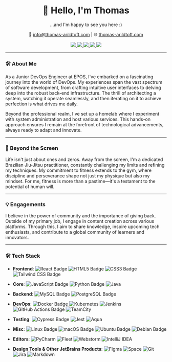<h1 align="center">👋 Hello, I'm Thomas</h1>
<p align="center">...and I'm happy to see you here :)</p>

<p align="center">
  📧 <a href="mailto:info@thomas-arildtoft.com">info@thomas-arildtoft.com</a> | 
  🌐 <a href="https://www.thomas-arildtoft.com">thomas-arildtoft.com</a>
</p>

<p align="center">
  <a href="https://twitter.com/@tarildtoft">
    <img src="https://img.shields.io/badge/-@tarildtoft-00acee?style=for-the-badge&logo=Twitter&logoColor=white" />
  </a>
  <a href="https://dev.to/strongside87">
    <img src="https://img.shields.io/badge/-strongside87-a75fff?style=for-the-badge&logo=Dev.to&logoColor=white" />
  </a>
  <a href="https://www.instagram.com/thomas.a_dev/">
    <img src="https://img.shields.io/badge/thomas.a_dev-E4405F?style=for-the-badge&logo=instagram&logoColor=white" />
  </a>
  <a href="https://www.linkedin.com/in/thomas-arildtoft-341381223">
    <img src="https://img.shields.io/badge/-Thomas_Arildtoft-0072b1?style=for-the-badge&logo=Linkedin&logoColor=white" />
  </a>
  <a href="https://www.youtube.com/channel/ucb--2h87xbqz0att5unsc_g">
    <img src="https://img.shields.io/badge/-Thomas_Arildtoft-FF0000?style=for-the-badge&logo=Youtube&logoColor=white" />
  </a>
</p>

---

### 🛠 About Me

As a Junior DevOps Engineer at EPOS, I've embarked on a fascinating journey into the world of DevOps. My experiences span the vast spectrum of software development, from crafting intuitive user interfaces to delving deep into the robust back-end infrastructure. The thrill of architecting a system, watching it operate seamlessly, and then iterating on it to achieve perfection is what drives me daily.

Beyond the professional realm, I've set up a homelab where I experiment with system administration and host various services. This hands-on approach ensures I remain at the forefront of technological advancements, always ready to adapt and innovate.

---

### 📸 Beyond the Screen

Life isn't just about ones and zeros. Away from the screen, I'm a dedicated Brazilian Jiu-Jitsu practitioner, constantly challenging my limits and refining my techniques. My commitment to fitness extends to the gym, where discipline and perseverance shape not just my physique but also my mindset. For me, fitness is more than a pastime—it's a testament to the potential of human will.

---

### 💡 Engagements

I believe in the power of community and the importance of giving back. Outside of my primary job, I engage in content creation across various platforms. Through this, I aim to share knowledge, inspire upcoming tech enthusiasts, and contribute to a global community of learners and innovators.

---

### 🛠 Tech Stack

<!-- Tech badges here -->

- **Frontend**: 
  ![React Badge](https://custom-icon-badges.demolab.com/badge/React-FFFFFF.svg?style=for-the-badge&logo=react)
  ![HTML5 Badge](https://custom-icon-badges.demolab.com/badge/HTML-FFFFFF.svg?style=for-the-badge&logo=html)
  ![CSS3 Badge](https://custom-icon-badges.demolab.com/badge/CSS-000000.svg?style=for-the-badge&logo=CSS3)
  ![Tailwind CSS Badge](https://custom-icon-badges.demolab.com/badge/TailwindCSS-FFFFFF.svg?style=for-the-badge&logo=Tailwindcss)

- **Core**: 
  ![JavaScript Badge](https://custom-icon-badges.demolab.com/badge/Javascript-FFFFFF.svg?style=for-the-badge&logo=javascript)
  ![Python Badge](https://custom-icon-badges.demolab.com/badge/Python-FFFFFF.svg?style=for-the-badge&logo=python)
  ![Java](https://custom-icon-badges.demolab.com/badge/Java-FFFFFF.svg?style=for-the-badge&logo=java)

- **Backend**:
  ![MySQL Badge](https://custom-icon-badges.demolab.com/badge/Mysql-FFFFFF.svg?style=for-the-badge&logo=mysql)
  ![PostgreSQL Badge](https://custom-icon-badges.demolab.com/badge/PostgreSQL-FFFFFF.svg?style=for-the-badge&logo=PostgreSQL)

- **DevOps**: 
  ![Docker Badge](https://custom-icon-badges.demolab.com/badge/Docker-FFFFFF.svg?style=for-the-badge&logo=docker)
  ![Kubernetes](https://custom-icon-badges.demolab.com/badge/Kubernetes-FFFFFF.svg?style=for-the-badge&logo=Kubernetes)
  ![Jenkins](https://custom-icon-badges.demolab.com/badge/Jenkins-FFFFFF.svg?style=for-the-badge&logo=Jenkins)
  ![GitHub Actions Badge](https://custom-icon-badges.demolab.com/badge/Github_Actions-FFFFFF.svg?style=for-the-badge&logo=Github-actions)
  ![TeamCity](https://custom-icon-badges.demolab.com/badge/TeamCity-000000.svg?style=for-the-badge&logo=Teamcity)

- **Testing**: 
  ![Cypress Badge](https://custom-icon-badges.demolab.com/badge/Cypress-FFFFFF.svg?style=for-the-badge&logo=cypress)
  ![Jest](https://custom-icon-badges.demolab.com/badge/Jest-000000.svg?style=for-the-badge&logo=jest)
  ![Aqua](https://custom-icon-badges.demolab.com/badge/Aqua-000000.svg?style=for-the-badge&logo=aqua)

- **Misc**: 
  ![Linux Badge](https://custom-icon-badges.demolab.com/badge/Linux-FFFFFF.svg?style=for-the-badge&logo=linux)
  ![macOS Badge](https://custom-icon-badges.demolab.com/badge/MacOS-000000.svg?style=for-the-badge&logo=MacOS)
  ![Ubuntu Badge](https://custom-icon-badges.demolab.com/badge/Ubuntu-FFFFFF.svg?style=for-the-badge&logo=Ubuntu)
  ![Debian Badge](https://custom-icon-badges.demolab.com/badge/Debian-000000.svg?style=for-the-badge&logo=Debian)

- **Editors**: 
  ![PyCharm](https://custom-icon-badges.demolab.com/badge/Pycharm-000000.svg?style=for-the-badge&logo=Pycharm)
  ![Fleet](https://custom-icon-badges.demolab.com/badge/Fleet-FFFFFF.svg?style=for-the-badge&logo=fleet)
  ![Webstorm](https://custom-icon-badges.demolab.com/badge/Webstorm-000000.svg?style=for-the-badge&logo=webstorm)
  ![IntelliJ IDEA](https://custom-icon-badges.demolab.com/badge/IntelliJ-000000.svg?style=for-the-badge&logo=intellij-idea)

- **Design Tools & Other JetBrains Products**:
  ![Figma](https://custom-icon-badges.demolab.com/badge/Figma-FFFFFF.svg?style=for-the-badge&logo=figma)
  ![Space](https://custom-icon-badges.demolab.com/badge/Space-FFFFFF.svg?style=for-the-badge&logo=jetbrains-space)
  ![Git](https://custom-icon-badges.demolab.com/badge/Git-FFFFFF.svg?style=for-the-badge&logo=Git)
  ![Jira](https://custom-icon-badges.demolab.com/badge/Jira-000000.svg?style=for-the-badge&logo=jira-software)
  ![Markdown](https://custom-icon-badges.demolab.com/badge/Markdown-000000.svg?style=for-the-badge&logo=markdown)
